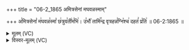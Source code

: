 +++
title = "06-2_1865 अमित्रसेनां मघवन्नस्माम्"

+++
अ꣣मित्रसेनां꣡ म꣢घवन्न꣣स्मां꣡ छ꣢त्रुय꣣ती꣢म꣣भि꣢। उ꣣भौ꣡ तामि꣢꣯न्द्र वृत्रहन्न꣣ग्नि꣡श्च꣢ दहतं꣣ प्र꣡ति꣢ ॥ 06-2:1865 ॥

<details><summary>मूलम् (VC)</summary>

अ꣣मित्रसेनां꣡ म꣢घवन्न꣣स्मा꣡ञ्छ꣢त्रुय꣣ती꣢म꣣भि꣢ । उ꣣भौ꣡ तामि꣢꣯न्द्र वृत्रहन्न꣣ग्नि꣡श्च꣢ दहतं꣣ प्र꣡ति꣢ ॥१८६५॥
</details>

<details><summary>विस्वर-मूलम् (VC)</summary>

अमित्रसेनां मघवन्नस्माञ्छत्रुयतीमभि । उभौ तामिन्द्र वृत्रहन्नग्निश्च दहतं प्रति ॥१८६५॥
</details>